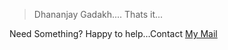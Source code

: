 > Dhananjay Gadakh....
Thats it...

Need Something? Happy to help...Contact [My Mail](mailto:gadakh.dhananjay3@gmail.com?subject=Contact%20for%20Contirbution%20on%20Github)


